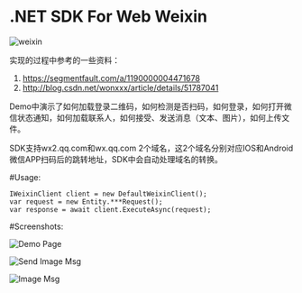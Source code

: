 # .NET SDK For Web Weixin

![weixin](http://static.esobing.com/images/wx/wx_0.png)

实现的过程中参考的一些资料：

1. https://segmentfault.com/a/1190000004471678
1. http://blog.csdn.net/wonxxx/article/details/51787041

Demo中演示了如何加载登录二维码，如何检测是否扫码，如何登录，如何打开微信状态通知，如何加载联系人，如何接受、发送消息（文本、图片），如何上传文件。

SDK支持wx2.qq.com和wx.qq.com 2个域名，这2个域名分别对应IOS和Android微信APP扫码后的跳转地址，SDK中会自动处理域名的转换。

#Usage:

    IWeixinClient client = new DefaultWeixinClient();
    var request = new Entity.***Request();
    var response = await client.ExecuteAsync(request);

#Screenshots:

![Demo Page](http://static.esobing.com/images/wx/wx.png)

![Send Image Msg](http://static.esobing.com/images/wx/wx2.png)

![Image Msg](http://static.esobing.com/images/wx/wx3.png)
